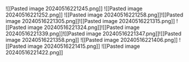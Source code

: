 ![[Pasted image 20240516221245.png]]
![[Pasted image 20240516221252.png]]
![[Pasted image 20240516221258.png]]![[Pasted image 20240516221305.png]]![[Pasted image 20240516221315.png]]
![[Pasted image 20240516221324.png]]![[Pasted image 20240516221339.png]]![[Pasted image 20240516221347.png]]![[Pasted image 20240516221358.png]]
![[Pasted image 20240516221406.png]]
![[Pasted image 20240516221415.png]]
![[Pasted image 20240516221422.png]]
